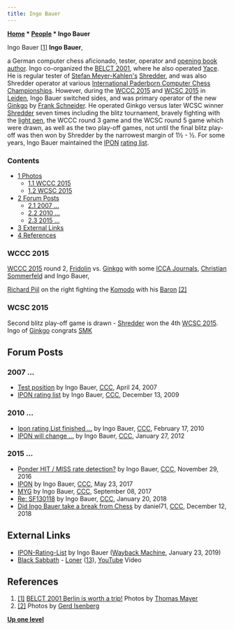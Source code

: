 ```yaml
---
title: Ingo Bauer
---
```

**[Home](Home "Home") \* [People](People "People") \* Ingo Bauer**



 [](http://www.quarkchess.de/belct/) Ingo Bauer <a id="cite-note-1" href="#cite-ref-1">[1]</a> 
**Ingo Bauer**,  

a German computer chess aficionado, tester, operator and [opening book author](Category:Opening_Book_Author "Category:Opening Book Author"). 
Ingo co-organized the [BELCT 2001](BELCT_2001 "BELCT 2001"), where he also operated [Yace](Yace "Yace"). He is regular tester of [Stefan Meyer-Kahlen's](Stefan_Meyer-Kahlen "Stefan Meyer-Kahlen") [Shredder](Shredder "Shredder"), and was also Shredder operator at various [International Paderborn Computer Chess Championships](IPCCC "IPCCC"). 
However, during the [WCCC 2015](WCCC_2015 "WCCC 2015") and [WCSC 2015](WCSC_2015 "WCSC 2015") in [Leiden](https://en.wikipedia.org/wiki/Leiden), Ingo Bauer switched sides, and was primary operator of the new [Ginkgo](Ginkgo "Ginkgo") by [Frank Schneider](Frank_Schneider "Frank Schneider"). 
He operated Ginkgo versus later WCSC winner [Shredder](Shredder "Shredder") seven times including the blitz tournament, bravely fighting with the [light pen](https://en.wikipedia.org/wiki/Light_pen), the WCCC round 3 game and the WCSC round 5 game which were drawn, as well as the two play-off games, 
not until the final blitz play-off was then won by Shredder by the narrowest margin of 1½ - ½. 
For some years, Ingo Bauer maintained the [IPON](IPON "IPON") [rating list](Engine_Rating_Lists "Engine Rating Lists"). 



### Contents


* [1 Photos](#photos)
	+ [1.1 WCCC 2015](#wccc-2015)
	+ [1.2 WCSC 2015](#wcsc-2015)
* [2 Forum Posts](#forum-posts)
	+ [2.1 2007 ...](#2007-...)
	+ [2.2 2010 ...](#2010-...)
	+ [2.3 2015 ...](#2015-...)
* [3 External Links](#external-links)
* [4 References](#references)






### WCCC 2015


 [](WCCC_2015 "WCCC 2015") 
[WCCC 2015](WCCC_2015 "WCCC 2015") round 2, [Fridolin](Fridolin "Fridolin") vs. [Ginkgo](Ginkgo "Ginkgo") with some [ICCA Journals](ICGA_Journal "ICGA Journal"), [Christian Sommerfeld](Christian_Sommerfeld "Christian Sommerfeld") and Ingo Bauer,   

[Richard Pijl](Richard_Pijl "Richard Pijl") on the right fighting the [Komodo](Komodo "Komodo") with his [Baron](The_Baron "The Baron") <a id="cite-note-2" href="#cite-ref-2">[2]</a>



### WCSC 2015


 [](WCSC_2015 "WCSC 2015") 
Second blitz play-off game is drawn - [Shredder](Shredder "Shredder") won the 4th [WCSC 2015](WCSC_2015 "WCSC 2015"). Ingo of [Ginkgo](Ginkgo "Ginkgo") congrats [SMK](Stefan_Meyer-Kahlen "Stefan Meyer-Kahlen")



## Forum Posts


### 2007 ...


* [Test position](http://www.talkchess.com/forum3/viewtopic.php?f=2&t=13370) by Ingo Bauer, [CCC](CCC "CCC"), April 24, 2007
* [IPON rating list](http://www.talkchess.com/forum/viewtopic.php?t=31054) by Ingo Bauer, [CCC](CCC "CCC"), December 13, 2009


### 2010 ...


* [Ipon rating List finished ...](http://www.talkchess.com/forum/viewtopic.php?t=32686) by Ingo Bauer, [CCC](CCC "CCC"), February 17, 2010
* [IPON will change ...](http://www.talkchess.com/forum/viewtopic.php?t=42187) by Ingo Bauer, [CCC](CCC "CCC"), January 27, 2012


### 2015 ...


* [Ponder HIT / MISS rate detection?](http://www.talkchess.com/forum3/viewtopic.php?f=2&t=62311) by Ingo Bauer, [CCC](CCC "CCC"), November 29, 2016
* [IPON](http://www.talkchess.com/forum3/viewtopic.php?f=6&t=64054) by Ingo Bauer, [CCC](CCC "CCC"), May 23, 2017
* [MYG](http://www.talkchess.com/forum3/viewtopic.php?f=6&t=65112) by Ingo Bauer, [CCC](CCC "CCC"), September 08, 2017
* [Re: SF130118](http://www.talkchess.com/forum3/viewtopic.php?f=6&t=66363&start=10) by Ingo Bauer, [CCC](CCC "CCC"), January 20, 2018
* [Did Ingo Bauer take a break from Chess](http://www.talkchess.com/forum3/viewtopic.php?f=2&t=69243) by daniel71, [CCC](CCC "CCC"), December 12, 2018


## External Links


* [IPON-Rating-List](https://web.archive.org/web/20190123144543/http://www.inwoba.de/) by Ingo Bauer ([Wayback Machine](https://en.wikipedia.org/wiki/Wayback_Machine), January 23, 2019)
* [Black Sabbath](https://en.wikipedia.org/wiki/Black_Sabbath) - [Loner](https://en.wikipedia.org/wiki/Loner_%28Black_Sabbath_song%29) ([13](https://en.wikipedia.org/wiki/13_%28Black_Sabbath_album%29)), [YouTube](https://en.wikipedia.org/wiki/YouTube) Video


 
## References


1. <a id="cite-ref-1" href="#cite-note-1">[1]</a> [BELCT 2001 Berlin is worth a trip!](http://www.quarkchess.de/belct/) Photos by [Thomas Mayer](Thomas_Mayer "Thomas Mayer")
2. <a id="cite-ref-2" href="#cite-note-2">[2]</a> Photos by [Gerd Isenberg](Gerd_Isenberg "Gerd Isenberg")

**[Up one level](People "People")**







 
